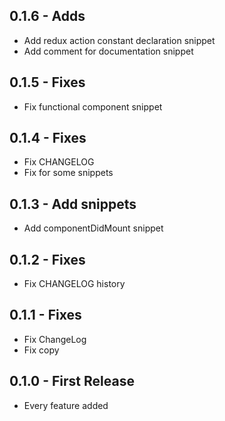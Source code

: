 ## 0.1.6 - Adds
* Add redux action constant declaration snippet
* Add comment for documentation snippet

## 0.1.5 - Fixes
* Fix functional component snippet

## 0.1.4 - Fixes
* Fix CHANGELOG
* Fix for some snippets

## 0.1.3 - Add snippets
* Add componentDidMount snippet

## 0.1.2 - Fixes
* Fix CHANGELOG history

## 0.1.1 - Fixes
* Fix ChangeLog
* Fix copy

## 0.1.0 - First Release
* Every feature added
